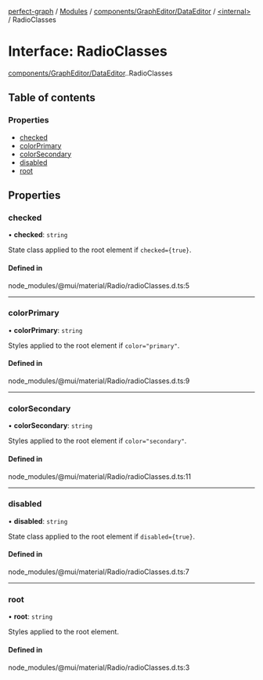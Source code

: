 [perfect-graph](../README.md) / [Modules](../modules.md) / [components/GraphEditor/DataEditor](../modules/components_GraphEditor_DataEditor.md) / [<internal\>](../modules/components_GraphEditor_DataEditor._internal_.md) / RadioClasses

# Interface: RadioClasses

[components/GraphEditor/DataEditor](../modules/components_GraphEditor_DataEditor.md).[<internal>](../modules/components_GraphEditor_DataEditor._internal_.md).RadioClasses

## Table of contents

### Properties

- [checked](components_GraphEditor_DataEditor._internal_.RadioClasses.md#checked)
- [colorPrimary](components_GraphEditor_DataEditor._internal_.RadioClasses.md#colorprimary)
- [colorSecondary](components_GraphEditor_DataEditor._internal_.RadioClasses.md#colorsecondary)
- [disabled](components_GraphEditor_DataEditor._internal_.RadioClasses.md#disabled)
- [root](components_GraphEditor_DataEditor._internal_.RadioClasses.md#root)

## Properties

### checked

• **checked**: `string`

State class applied to the root element if `checked={true}`.

#### Defined in

node_modules/@mui/material/Radio/radioClasses.d.ts:5

___

### colorPrimary

• **colorPrimary**: `string`

Styles applied to the root element if `color="primary"`.

#### Defined in

node_modules/@mui/material/Radio/radioClasses.d.ts:9

___

### colorSecondary

• **colorSecondary**: `string`

Styles applied to the root element if `color="secondary"`.

#### Defined in

node_modules/@mui/material/Radio/radioClasses.d.ts:11

___

### disabled

• **disabled**: `string`

State class applied to the root element if `disabled={true}`.

#### Defined in

node_modules/@mui/material/Radio/radioClasses.d.ts:7

___

### root

• **root**: `string`

Styles applied to the root element.

#### Defined in

node_modules/@mui/material/Radio/radioClasses.d.ts:3
